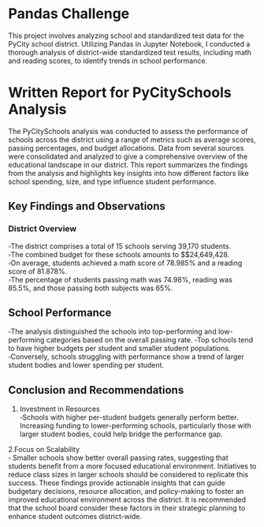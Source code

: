 # Pandas Challenge

This project involves analyzing school and standardized test data for the PyCity school district. Utilizing Pandas in Jupyter Notebook, I conducted a thorough analysis of district-wide standardized test results, including math and reading scores, to identify trends in school performance. 

# Written Report for PyCitySchools Analysis

The PyCitySchools analysis was conducted to assess the performance of schools across the district using a range of metrics such as average scores, passing percentages, and budget allocations. Data from several sources were consolidated and analyzed to give a comprehensive overview of the educational landscape in our district. This report summarizes the findings from the analysis and highlights key insights into how different factors like school spending, size, and type influence student performance.

## Key Findings and Observations

### District Overview<br>
:white_small_square:The district comprises a total of 15 schools serving 39,170 students.<br>
:white_small_square:The combined budget for these schools amounts to $$24,649,428.<br>
:white_small_square:On average, students achieved a math score of 78.985% and a reading score of 81.878%.<br>
:white_small_square:The percentage of students passing math was 74.98%, reading was 85.5%, and those passing both subjects was 65%.<br>

## School Performance<br>
:white_small_square:The analysis distinguished the schools into top-performing and low-performing categories based on the overall passing rate.
:white_small_square:Top schools tend to have higher budgets per student and smaller student populations.
:white_small_square:Conversely, schools struggling with performance show a trend of larger student bodies and lower spending per student.

## Conclusion and Recommendations

1. Investment in Resources<br>
:white_small_square:Schools with higher per-student budgets generally perform better. Increasing funding to lower-performing schools, particularly those with larger student bodies, could help bridge the performance gap.

2.Focus on Scalability<br>
:white_small_square: Smaller schools show better overall passing rates, suggesting that students benefit from a more focused educational environment. Initiatives to reduce class sizes in larger schools should be considered to replicate this success.
These findings provide actionable insights that can guide budgetary decisions, resource allocation, and policy-making to foster an improved educational environment across the district. It is recommended that the school board consider these factors in their strategic planning to enhance student outcomes district-wide.
